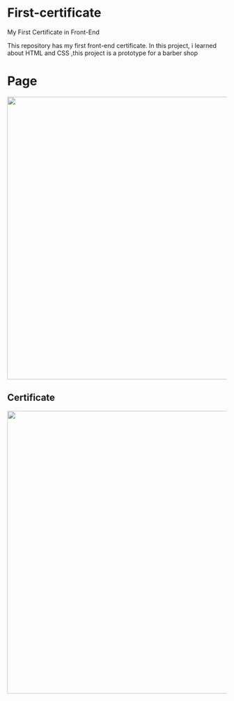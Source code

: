 # First-certificate
My First Certificate in Front-End

This repository has my first front-end certificate. In this project, i learned about HTML and CSS ,this project is a prototype for a barber shop

<h1> Page </h1>
<img src="https://user-images.githubusercontent.com/119316027/207742025-bf64ac77-efed-4519-9230-bf33be0d4e1f.png" width="650px">

<h2> Certificate </h2>

<img src="https://user-images.githubusercontent.com/119316027/207742023-56b297bb-d6a4-47ff-a4e1-58090b08f300.png" width="650px">
